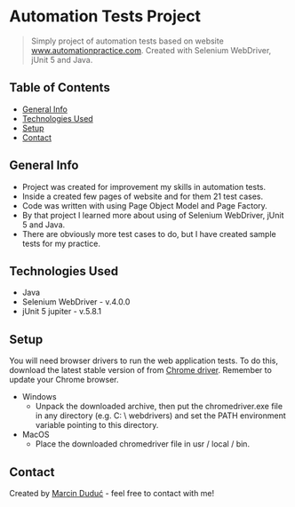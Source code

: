 # Automation Tests Project
> Simply project of automation tests based on website www.automationpractice.com.
> Created with Selenium WebDriver, jUnit 5 and Java.


## Table of Contents
* [General Info](#general-info)
* [Technologies Used](#technologies-used)
* [Setup](#setup)
* [Contact](#contact)

## General Info
* Project was created for improvement my skills in automation tests.
* Inside a created few pages of website and for them 21 test cases.
* Code was written with using Page Object Model and Page Factory.
* By that project I learned more about using of Selenium WebDriver, jUnit 5 and Java.
* There are obviously more test cases to do, but I have created sample tests for my practice.

## Technologies Used
* Java
* Selenium WebDriver - v.4.0.0
* jUnit 5 jupiter - v.5.8.1

## Setup
You will need browser drivers to run the web application tests.
To do this, download the latest stable version of  from
[Chrome driver](https://chromedriver.chromium.org/downloads).
Remember to update your Chrome browser.
* Windows
  - Unpack the downloaded archive, then put the chromedriver.exe file in any directory (e.g. C: \ webdrivers) and set the PATH environment variable pointing to this directory.
* MacOS
  - Place the downloaded chromedriver file in usr / local / bin.

## Contact
Created by [Marcin Duduć](https://www.linkedin.com/in/marcin-dudu%C4%87-35804b171/) - feel free to contact with me!